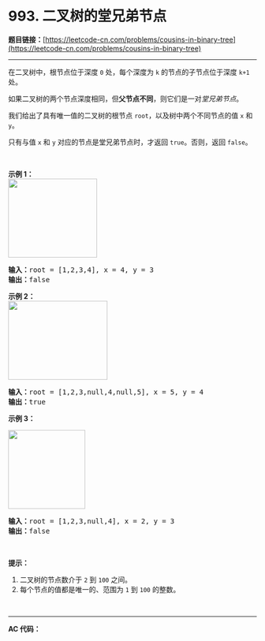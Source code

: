 # 993. 二叉树的堂兄弟节点

**题目链接：**[https://leetcode-cn.com/problems/cousins-in-binary-tree](https://leetcode-cn.com/problems/cousins-in-binary-tree)

---

<div class="content__1Y2H">
 <div class="notranslate">
  <p>在二叉树中，根节点位于深度 <code>0</code> 处，每个深度为 <code>k</code> 的节点的子节点位于深度 <code>k+1</code> 处。</p> 
  <p>如果二叉树的两个节点深度相同，但<strong>父节点不同</strong>，则它们是一对<em>堂兄弟节点</em>。</p> 
  <p>我们给出了具有唯一值的二叉树的根节点 <code>root</code>，以及树中两个不同节点的值 <code>x</code> 和 <code>y</code>。</p> 
  <p>只有与值 <code>x</code> 和 <code>y</code> 对应的节点是堂兄弟节点时，才返回 <code>true</code>。否则，返回 <code>false</code>。</p> 
  <p>&nbsp;</p> 
  <p><strong>示例 1：<br> <img style="height: 160px; width: 180px;" src="https://assets.leetcode-cn.com/aliyun-lc-upload/uploads/2019/02/16/q1248-01.png" alt=""></strong></p> 
  <pre class="language-text"><strong>输入：</strong>root = [1,2,3,4], x = 4, y = 3
<strong>输出：</strong>false
</pre> 
  <p><strong>示例 2：<br> <img style="height: 160px; width: 201px;" src="https://assets.leetcode-cn.com/aliyun-lc-upload/uploads/2019/02/16/q1248-02.png" alt=""></strong></p> 
  <pre class="language-text"><strong>输入：</strong>root = [1,2,3,null,4,null,5], x = 5, y = 4
<strong>输出：</strong>true
</pre> 
  <p><strong>示例 3：</strong></p> 
  <p><strong><img style="height: 160px; width: 156px;" src="https://assets.leetcode-cn.com/aliyun-lc-upload/uploads/2019/02/16/q1248-03.png" alt=""></strong></p> 
  <pre class="language-text"><strong>输入：</strong>root = [1,2,3,null,4], x = 2, y = 3
<strong>输出：</strong>false</pre> 
  <p>&nbsp;</p> 
  <p><strong>提示：</strong></p> 
  <ol> 
   <li>二叉树的节点数介于&nbsp;<code>2</code> 到&nbsp;<code>100</code>&nbsp;之间。</li> 
   <li>每个节点的值都是唯一的、范围为&nbsp;<code>1</code> 到&nbsp;<code>100</code>&nbsp;的整数。</li> 
  </ol> 
  <p>&nbsp;</p> 
 </div>
</div>

---

**AC 代码：**

```java

```